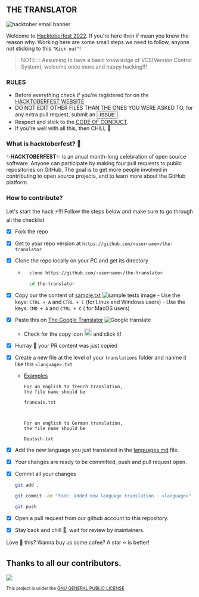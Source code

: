 ## THE TRANSLATOR
![hacktober email banner](https://i.ibb.co/0qG1XtZ/Email-Banners-Dark.png)

Welcome to [Hacktoberfest 2022](https://hacktoberfest.com). If you're here then if mean you know the reason why. Working here are some small steps we need to follow, anyone not sticking to this `"Kick out"`!

> NOTE💡:
 Assuming to have a basic knowledge of VCS(Version Control System), welcome once more and happy hacking!!!

### RULES
- Before everything check if you're registered for on the [HACKTOBERFEST WEBSITE](https://hacktoberfest.com/auth)
- DO NOT EDIT OTHER FILES THAN THE ONES YOU WERE ASKED TO, for any extra pull request, submit an <a href="https://github.com/Developer-Student-Clubs-UBa/the-translator/issues/new"><button>ISSUE</button></a>.
- Respect and stick to the [CODE OF CONDUCT](./CODE_OF_CONDUCT.md).
- If you're well with all this, then CHILL 🍻

### What is hacktoberfest? 🤔
✨**HACKTOBERFEST**✨ is an anual month-long celebration of open source software. Anyone can participate by making four pull requests to public repositories on GitHub. The goal is to get more people involved in contributing to open source projects, and to learn more about the GitHub platform.

### How to contribute?
Let's start the hack ⚡!!! Follow the steps below and make sure to go through all the checklist
- [x] Fork the repo
- [X] Get to your repo version at `https://github.com/<username>/the-translator`
- [X] Clone the repo locally on your PC and get its directory
    - ```bash
        clone https://github.com/<username>/the-translator

        cd the-translator
       ```
- [X] Copy our the content of [sample.txt](./sample.txt)
    ![sample testx image](https://i.ibb.co/VTRpxRC/ezgif-com-gif-maker-1.gif)
        - Use the keys: `CTRL + A` and `CTRL + C` (for Linux and Windows users)
        - Use the keys: `CMD + A` and `CTRL + C` ( for MacOS users)
- [X] Paste this on [The Google Translator](https://translate.google.com/)
![Google translate](https://i.ibb.co/7QTkJTw/ezgif-com-gif-maker-3.gif)

    - Check for the copy icon <img width="20px" src="https://iconarchive.com/download/i83507/custom-icon-design/mono-general-2/copy.ico"> and click it!
- [X] Hurray 🎉 your PR content was just copied
- [X] Create a new file at the level of your `translations` folder and nanme it like this `<language>.txt`
    - <u>Examples</u>
        ```text
        For an english to french translation,
        the file name should be

        francais.txt



        For an english to German translation, 
        the file name should be

        Deutsch.txt
        ```
- [X] Add the new language you just translated in the [languages.md](./languages.md) file.
- [X] Your changes are ready to be committed, push and pull request open.
- [X] Commit all your changes
    ```bash
    git add .

    git commit -am "feat: added new language translation - <language>"

    git push
    ```
- [X] Open a pull request from our github account to this repository.
- [X] Stay back and chill 💃, wait for review by maintainers.

Love 💓 this? Wanna buy us some cofee? A star ⭐ is better!


## Thanks to all our contributors.

<img src = "https://contrib.rocks/image?repo=Developer-Student-Clubs-UBa/the-translator"/>


<sub>This project is under the [GNU GENERAL PUBLIC LICENSE](./LICENSE)</sub>
